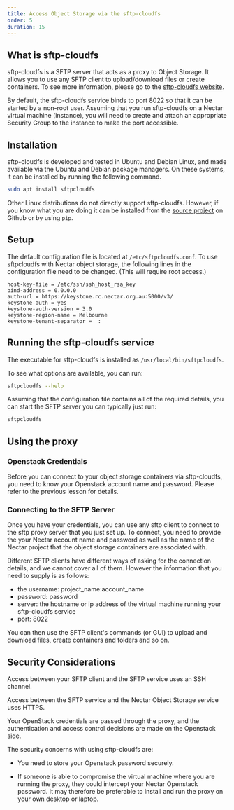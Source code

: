 ```yaml
---
title: Access Object Storage via the sftp-cloudfs
order: 5
duration: 15
---
```


## What is sftp-cloudfs

sftp-cloudfs is a SFTP server that acts as a proxy to Object Storage.  It
allows you to use any SFTP client to upload/download files or create
containers.  To see more information, please go to the
[sftp-cloudfs website](https://github.com/Memset/sftpcloudfs).

By default, the sftp-cloudfs service binds to port 8022 so that it can be
started by a non-root user.  Assuming that you run sftp-cloudfs on a Nectar
virtual machine (instance), you will need to create and attach an appropriate
Security Group to the instance to make the port accessible.

## Installation

sftp-cloudfs is developed and tested in Ubuntu and Debian Linux, and made
available via the Ubuntu and Debian package managers.  On these systems,
it can be installed by running the following command.


```bash
sudo apt install sftpcloudfs
```

Other Linux distributions do not directly support sftp-cloudfs.  However,
if you know what you are doing it can be installed from the
[source project](https://github.com/memset/sftpcloudfs) on Github or
by using `pip`.

## Setup

The default configuration file is located at `/etc/sftpcloudfs.conf`.  To
use sftpcloudfs with Nectar object storage, the following lines in the
configuration file need to be changed.  (This will require root access.)
  
```shell
host-key-file = /etc/ssh/ssh_host_rsa_key
bind-address = 0.0.0.0
auth-url = https://keystone.rc.nectar.org.au:5000/v3/
keystone-auth = yes
keystone-auth-version = 3.0
keystone-region-name = Melbourne
keystone-tenant-separator =  :
```

## Running the sftp-cloudfs service

The executable for sftp-cloudfs is installed as `/usr/local/bin/sftpcloudfs`.

To see what options are available, you can run:
```bash
sftpcloudfs --help
```

Assuming that the configuration file contains all of the required details,
you can start the SFTP server you can typically just run:
```bash
sftpcloudfs
```

## Using the proxy

### Openstack Credentials

Before you can connect to your object storage containers via sftp-cloudfs,
you need to know your Openstack account name and password.  Please refer
to the previous lesson for details.

### Connecting to the SFTP Server

Once you have your credentials, you can use any sftp client to connect to the
sftp proxy server that you just set up.  To connect, you need to provide
the your Nectar account name and password as well as the name of the
Nectar project that the object storage containers are associated with.

Different SFTP clients have different ways of asking for the connection
details, and we cannot cover all of them.  However the information that
you need to supply is as follows:

- the username: project_name:account_name
- password: password
- server: the hostname or ip address of the virtual machine running
  your sftp-cloudfs service
- port: 8022

You can then use the SFTP client's commands (or GUI) to upload and download
files, create containers and folders and so on.

## Security Considerations

Access between your SFTP client and the SFTP service uses an SSH channel.

Access between the SFTP service and the Nectar Object Storage service uses
HTTPS.

Your OpenStack credentials are passed through the proxy, and the authentication
and access control decisions are made on the Openstack side.

The security concerns with using sftp-cloudfs are:

- You need to store your Openstack password securely.

- If someone is able to compromise the virtual machine where you are running
  the proxy, they could intercept your Nectar Openstack password.  It may
  therefore be preferable to install and run the proxy on your own desktop
  or laptop.


